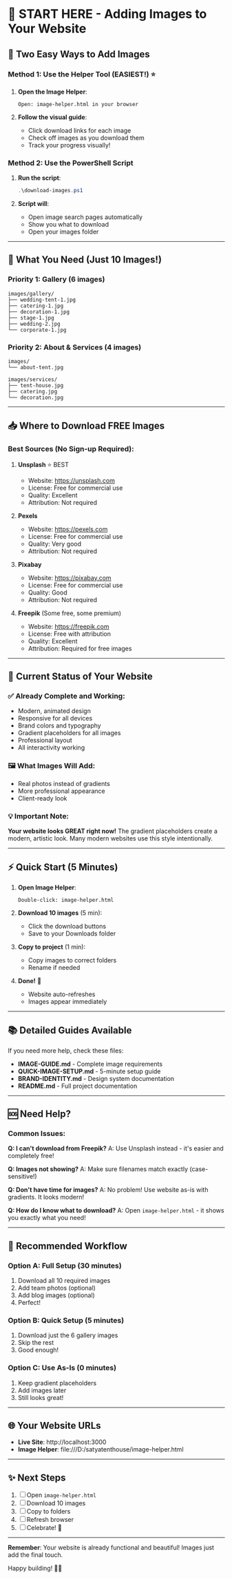 # 🚀 START HERE - Adding Images to Your Website

## 📸 Two Easy Ways to Add Images

### Method 1: Use the Helper Tool (EASIEST!) ⭐

1. **Open the Image Helper**:
   ```
   Open: image-helper.html in your browser
   ```
   
2. **Follow the visual guide**:
   - Click download links for each image
   - Check off images as you download them
   - Track your progress visually!

### Method 2: Use the PowerShell Script

1. **Run the script**:
   ```powershell
   .\download-images.ps1
   ```
   
2. **Script will**:
   - Open image search pages automatically
   - Show you what to download
   - Open your images folder

---

## 🎯 What You Need (Just 10 Images!)

### Priority 1: Gallery (6 images)
```
images/gallery/
├── wedding-tent-1.jpg
├── catering-1.jpg
├── decoration-1.jpg
├── stage-1.jpg
├── wedding-2.jpg
└── corporate-1.jpg
```

### Priority 2: About & Services (4 images)
```
images/
└── about-tent.jpg

images/services/
├── tent-house.jpg
├── catering.jpg
└── decoration.jpg
```

---

## 📥 Where to Download FREE Images

### Best Sources (No Sign-up Required):

1. **Unsplash** ⭐ BEST
   - Website: https://unsplash.com
   - License: Free for commercial use
   - Quality: Excellent
   - Attribution: Not required

2. **Pexels**
   - Website: https://pexels.com
   - License: Free for commercial use
   - Quality: Very good
   - Attribution: Not required

3. **Pixabay**
   - Website: https://pixabay.com
   - License: Free for commercial use
   - Quality: Good
   - Attribution: Not required

4. **Freepik** (Some free, some premium)
   - Website: https://freepik.com
   - License: Free with attribution
   - Quality: Excellent
   - Attribution: Required for free images

---

## 🎨 Current Status of Your Website

### ✅ Already Complete and Working:
- Modern, animated design
- Responsive for all devices
- Brand colors and typography
- Gradient placeholders for all images
- Professional layout
- All interactivity working

### 🖼️ What Images Will Add:
- Real photos instead of gradients
- More professional appearance
- Client-ready look

### 💡 Important Note:
**Your website looks GREAT right now!** The gradient placeholders create a modern, artistic look. Many modern websites use this style intentionally.

---

## ⚡ Quick Start (5 Minutes)

1. **Open Image Helper**:
   ```
   Double-click: image-helper.html
   ```

2. **Download 10 images** (5 min):
   - Click the download buttons
   - Save to your Downloads folder

3. **Copy to project** (1 min):
   - Copy images to correct folders
   - Rename if needed

4. **Done!** 🎉
   - Website auto-refreshes
   - Images appear immediately

---

## 📚 Detailed Guides Available

If you need more help, check these files:

- **IMAGE-GUIDE.md** - Complete image requirements
- **QUICK-IMAGE-SETUP.md** - 5-minute setup guide
- **BRAND-IDENTITY.md** - Design system documentation
- **README.md** - Full project documentation

---

## 🆘 Need Help?

### Common Issues:

**Q: I can't download from Freepik?**
A: Use Unsplash instead - it's easier and completely free!

**Q: Images not showing?**
A: Make sure filenames match exactly (case-sensitive!)

**Q: Don't have time for images?**
A: No problem! Use website as-is with gradients. It looks modern!

**Q: How do I know what to download?**
A: Open `image-helper.html` - it shows you exactly what you need!

---

## 🎯 Recommended Workflow

### Option A: Full Setup (30 minutes)
1. Download all 10 required images
2. Add team photos (optional)
3. Add blog images (optional)
4. Perfect!

### Option B: Quick Setup (5 minutes)
1. Download just the 6 gallery images
2. Skip the rest
3. Good enough!

### Option C: Use As-Is (0 minutes)
1. Keep gradient placeholders
2. Add images later
3. Still looks great!

---

## 🌐 Your Website URLs

- **Live Site**: http://localhost:3000
- **Image Helper**: file:///D:/satyatenthouse/image-helper.html

---

## ✨ Next Steps

1. ☐ Open `image-helper.html`
2. ☐ Download 10 images
3. ☐ Copy to folders
4. ☐ Refresh browser
5. ☐ Celebrate! 🎉

---

**Remember**: Your website is already functional and beautiful! Images just add the final touch.

Happy building! 🎪✨

